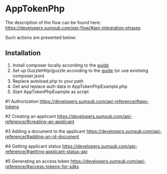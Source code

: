 # AppTokenPhp

The description of the flow can be found here: https://developers.sumsub.com/api-flow/#api-integration-phases

Such actions are presented below:

## Installation
1. Install composer locally according to the [guide](https://getcomposer.org/download/)
2. Set up GuzzleHttp/guzzle according to the [guide](https://docs.guzzlephp.org/en/stable/overview.html#installation) (or use existsing composer.json)
3. Replace autoload.php to your path
4. Get and replace auth data in AppTokenPhpExample.php
5. Start AppTokenPhpExample as script

#1 Authorization
https://developers.sumsub.com/api-reference/#app-tokens

#2 Creating an applicant
https://developers.sumsub.com/api-reference/#creating-an-applicant

#3 Adding a document to the applicant
https://developers.sumsub.com/api-reference/#adding-an-id-document

#4 Getting applicant status
https://developers.sumsub.com/api-reference/#getting-applicant-status-api

#5 Generating an access token
https://developers.sumsub.com/api-reference/#access-tokens-for-sdks
